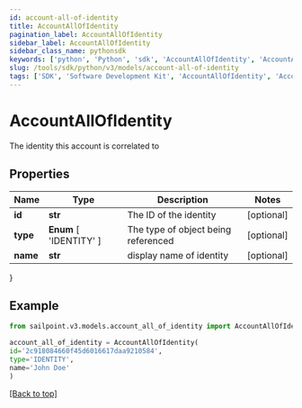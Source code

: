 ```yaml
---
id: account-all-of-identity
title: AccountAllOfIdentity
pagination_label: AccountAllOfIdentity
sidebar_label: AccountAllOfIdentity
sidebar_class_name: pythonsdk
keywords: ['python', 'Python', 'sdk', 'AccountAllOfIdentity', 'AccountAllOfIdentity'] 
slug: /tools/sdk/python/v3/models/account-all-of-identity
tags: ['SDK', 'Software Development Kit', 'AccountAllOfIdentity', 'AccountAllOfIdentity']
---
```


# AccountAllOfIdentity

The identity this account is correlated to

## Properties

Name | Type | Description | Notes
------------ | ------------- | ------------- | -------------
**id** | **str** | The ID of the identity | [optional] 
**type** |  **Enum** [  'IDENTITY' ] | The type of object being referenced | [optional] 
**name** | **str** | display name of identity | [optional] 
}

## Example

```python
from sailpoint.v3.models.account_all_of_identity import AccountAllOfIdentity

account_all_of_identity = AccountAllOfIdentity(
id='2c918084660f45d6016617daa9210584',
type='IDENTITY',
name='John Doe'
)

```
[[Back to top]](#) 

